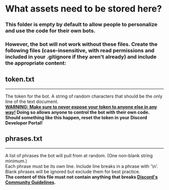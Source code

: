 # What assets need to be stored here?
### This folder is empty by default to allow people to personalize and use the code for their own bots.
### However, the bot will not work without these files. Create the following files (case-insensitive, with read permissions and included in your .gitignore if they aren't already) and include the appropriate content:

## token.txt
___
The token for the bot. A string of random characters that should be the only line of the
text document. \
**<u>WARNING: Make sure to never expose your token to anyone else in any way!</u>
Doing so allows anyone to control the bot with their own code. 
Should something like this happen, reset the token in your Discord Developer Portal!**

## phrases.txt
___
A list of phrases the bot will pull from at random. (One non-blank string minimum.) \
Each phrase must be its own line. Include line breaks in a phrase with '\n'. \
Blank phrases will be ignored but exclude them for best practice. \
**The content of this file must not contain anything that breaks [Discord's Community Guidelines](https://discord.com/guidelines).**